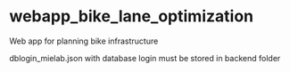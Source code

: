 # webapp_bike_lane_optimization
Web app for planning bike infrastructure


dblogin_mielab.json with database login must be stored in backend folder
